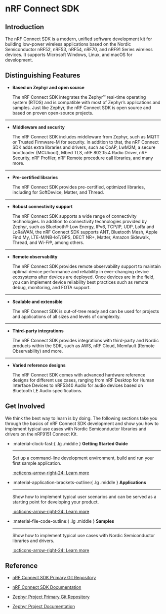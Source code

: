 # nRF Connect SDK

## Introduction

The nRF Connect SDK is a modern, unified software development kit for building low-power wireless applications based on the Nordic Semiconductor nRF52, nRF53, nRF54, nRF70, and nRF91 Series wireless devices. It supports Microsoft Windows, Linux, and macOS for development.

## Distinguishing Features

-    __Based on Zephyr and open source__

     The nRF Connect SDK integrates the Zephyr™ real-time operating system (RTOS) and is compatible with most of Zephyr’s applications and samples. Just like Zephyr, the nRF Connect SDK is open source and based on proven open-source projects.

---

-    __Middleware and security__

     The nRF Connect SDK includes middleware from Zephyr, such as MQTT or Trusted Firmware-M for security. In addition to that, the nRF Connect SDK adds extra libraries and drivers, such as CoAP, LwM2M, a secure bootloader (MCUboot), Mbed TLS, nRF 802.15.4 Radio Driver, nRF Security, nRF Profiler, nRF Remote procedure call libraries, and many more.

---

-    __Pre-certified libraries__

     The nRF Connect SDK provides pre-certified, optimized libraries, including for SoftDevice, Matter, and Thread.

---

-    __Robust connectivity support__

     The nRF Connect SDK supports a wide range of connectivity technologies. In addition to connectivity technologies provided by Zephyr, such as Bluetooth® Low Energy, IPv6, TCP/IP, UDP, LoRa and LoRaWAN, the nRF Connect SDK supports ANT, Bluetooth Mesh, Apple Find My, LTE-M/NB-IoT/GPS, DECT NR+, Matter, Amazon Sidewalk, Thread, and Wi-Fi®, among others.

---

-    __Remote observability__

     The nRF Connect SDK provides remote observability support to maintain optimal device performance and reliability in ever-changing device ecosystems after devices are deployed. Once devices are in the field, you can implement device reliability best practices such as remote debug, monitoring, and FOTA support.

---

-    __Scalable and extensible__

     The nRF Connect SDK is out-of-tree ready and can be used for projects and applications of all sizes and levels of complexity.

---

-    __Third-party integrations__

     The nRF Connect SDK provides integrations with third-party and Nordic products within the SDK, such as AWS, nRF Cloud, Memfault (Remote Observability) and more.

---

-    __Varied reference designs__

     The nRF Connect SDK comes with advanced hardware reference designs for different use cases, ranging from nRF Desktop for Human Interface Devices to nRF5340 Audio for audio devices based on Bluetooth LE Audio specifications.

## Get Involved

We think the best way to learn is by doing. The following sections take you through the basics of nRF Connect SDK development and show you how to implement typical use cases with Nordic Semiconductor libraries and drivers on the nRF9151 Connect Kit.

<div class="grid cards" markdown>

-   :material-clock-fast:{ .lg .middle } __Getting Started Guide__

    ---

    Set up a command-line development environment, build and run your first sample application.

    [:octicons-arrow-right-24: Learn more](./getting-started.md)

-   :material-application-brackets-outline:{ .lg .middle } __Applications__

    ---

    Show how to implement typical user scenarios and can be served as a starting point for developing your product.

    [:octicons-arrow-right-24: Learn more](./applications/index.md)

-   :material-file-code-outline:{ .lg .middle } __Samples__

    ---

    Show how to implement typical use cases with Nordic Semiconductor libraries and drivers.

    [:octicons-arrow-right-24: Learn more](./samples/index.md)

</div>

## Reference

<div class="grid cards" markdown>

-   [nRF Connect SDK Primary Git Repository](https://github.com/nrfconnect/sdk-nrf)

-   [nRF Connect SDK Documentation](https://docs.nordicsemi.com/bundle/ncs-latest/page/nrf/index.html)

-   [Zephyr Project Primary Git Repository](https://github.com/zephyrproject-rtos/zephyr)

-   [Zephyr Project Documentation](https://docs.zephyrproject.org/)

</div>
